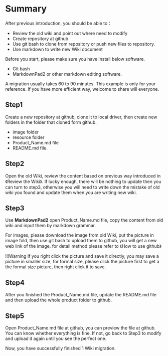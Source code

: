 # Summary

After previous introduction, you should be able to：

- Review the old wiki and point out where need to modify
- Create repository at github
- Use git bash to clone from repository or push new files to repository.
- Use markdown to write new Wiki document

Before you start, please make sure you have install below software.

- Git bash
- MarkdownPad2 or other markdown editing software. 

A migration usually takes 60 to 90 minutes. This example is only for your reference. If you have more efficient way, welcome to share will everyone.

## Step1
Create a new repository at github, clone it to local driver, then create new folders in the folder that cloned form github.

- image folder
- resource folder
- Product_Name.md file
- README.md file.

## Step2
Open the old Wiki, review the content based on previous way introduced in 《Review the Wiki》. If lucky enough, there will be nothing to update then you can turn to step3, otherwise you will need to write down  the mistake of old wiki you found and update them when you are writing new wiki.

## Step3
Use **MarkdownPad2** open Product_Name.md file, copy the content from old wiki and input them by markdown grammar.

For images, please download the image from old Wiki, put the picture in image fold, then use git bash to upload them to github, you will get a new web link of the image. for detail method please refer to 《How to use github》

!!!Warning
If you right click the picture and save it directly, you may save a picture in smaller size, for formal size, please click the picture first to get a the formal size picture, then right click it to save.

## Step4
After you finished the Product_Name.md file, update the README.md file and then upload the whole product folder to github.

## Step5
Open Product_Name.md file at github, you can preview the file at github. You can know whether everything is fine. If not, go back to Step3 to modify and upload it again until you see the perfect one.

Now, you have successfully finished 1 Wiki migration.
